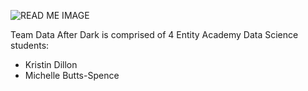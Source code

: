 ![READ ME IMAGE](https://user-images.githubusercontent.com/89874584/163736197-4d99505b-9cb6-4620-9dd9-bd9f10104949.jpg)

Team Data After Dark is comprised of 4 Entity Academy Data Science students:
* Kristin Dillon
* Michelle Butts-Spence
